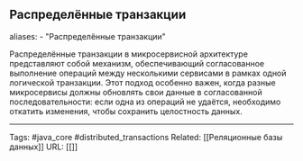 ## Распределённые транзакции
aliases: 
	- "Распределённые транзакции"

Распределённые транзакции в микросервисной архитектуре представляют собой механизм, обеспечивающий согласованное выполнение операций между несколькими сервисами в рамках одной логической транзакции. Этот подход особенно важен, когда разные микросервисы должны обновлять свои данные в согласованной последовательности: если одна из операций не удаётся, необходимо откатить изменения, чтобы сохранить целостность данных.



---
Tags: #java_core #distributed_transactions
Related: [[Реляционные базы данных]]
URL: [[]]
